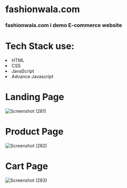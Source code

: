 # fashionwala.com

### fashionwala.com i demo E-commerce website 

# Tech Stack use:
<li> HTML
</li>
<li> CSS</li>
<li> JavaScript</li>
<li>Advance Javascript</li>

# Landing Page
![Screenshot (281)](https://user-images.githubusercontent.com/36612181/128464214-e9d8f0bc-13db-40a3-99a9-7aec193276c8.png)

# Product Page
![Screenshot (282)](https://user-images.githubusercontent.com/36612181/128464230-03b55ae2-4733-4506-8344-05c4ea9cd642.png)

# Cart Page
![Screenshot (283)](https://user-images.githubusercontent.com/36612181/128464246-6ada8feb-4dbb-4a2b-8c5d-6ff88270c7e3.png)
